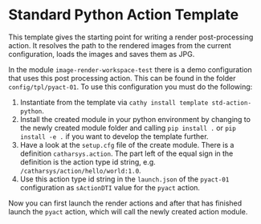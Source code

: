 # Standard Python Action Template

This template gives the starting point for writing a render post-processing action. It resolves the path to the rendered images from the current configuration, loads the images and saves them as JPG.

In the module `image-render-workspace-test` there is a demo configuration that uses this post processing action. This can be found in the folder `config/tpl/pyact-01`. To use this configuration you must do the following:

1. Instantiate from the template via `cathy install template std-action-python`.
2. Install the created module in your python environment by changing to the newly created module folder and calling `pip install .` or `pip install -e .` if you want to develop the template further.
3. Have a look at the `setup.cfg` file of the create module. There is a definition `catharsys.action`. The part left of the equal sign in the definition is the action type id string, e.g. `/catharsys/action/hello/world:1.0`.
4. Use this action type id string in the `launch.json` of the `pyact-01` configuration as `sActionDTI` value for the `pyact` action.

Now you can first launch the render actions and after that has finished launch the `pyact` action, which will call the newly created action module.
